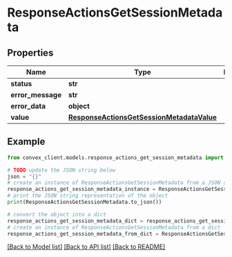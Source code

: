 # ResponseActionsGetSessionMetadata


## Properties

Name | Type | Description | Notes
------------ | ------------- | ------------- | -------------
**status** | **str** |  | 
**error_message** | **str** |  | [optional] 
**error_data** | **object** |  | [optional] 
**value** | [**ResponseActionsGetSessionMetadataValue**](ResponseActionsGetSessionMetadataValue.md) |  | [optional] 

## Example

```python
from convex_client.models.response_actions_get_session_metadata import ResponseActionsGetSessionMetadata

# TODO update the JSON string below
json = "{}"
# create an instance of ResponseActionsGetSessionMetadata from a JSON string
response_actions_get_session_metadata_instance = ResponseActionsGetSessionMetadata.from_json(json)
# print the JSON string representation of the object
print(ResponseActionsGetSessionMetadata.to_json())

# convert the object into a dict
response_actions_get_session_metadata_dict = response_actions_get_session_metadata_instance.to_dict()
# create an instance of ResponseActionsGetSessionMetadata from a dict
response_actions_get_session_metadata_from_dict = ResponseActionsGetSessionMetadata.from_dict(response_actions_get_session_metadata_dict)
```
[[Back to Model list]](../README.md#documentation-for-models) [[Back to API list]](../README.md#documentation-for-api-endpoints) [[Back to README]](../README.md)


